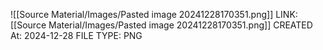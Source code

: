 ![[Source Material/Images/Pasted image 20241228170351.png]]
LINK: [[Source Material/Images/Pasted image 20241228170351.png]]
CREATED At: 2024-12-28
FILE TYPE: PNG
